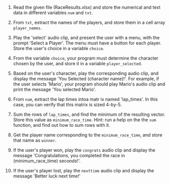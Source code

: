 1. Read the given file (RaceResults.xlsx)
and store the numerical and text data in different
variables `num` and `txt`.

2. From `txt`, extract the names of the players, and store them in
a cell array `player_names`.

3. Play the 'select' audio clip, and  present
the user with a menu, with the prompt 'Select a Player'.
The menu must have a button for each player. Store
the user's choice in a variable `choice`.

4. From the variable `choice`, your program must determine
the character chosen by the user, and store it in a variable
`player_selected`.

5. Based on the user's character, play the corresponding audio clip,
and display the message
'You Selected (character name)!'. 
For example, if the user selects 'Mario',
your program should play Mario's audio clip
and print the message 'You selected Mario'.

6. From `num`, extract the lap times intoa matr
ix named 'lap_times'. In this case,
you can verify that this matrix is sized 4-by-5.

7. Sum the rows of `lap_times`,
and find the minimum of the resulting vector.
Store this value as `minimum_race_time`. Hint: run a help on the
the `sum` function, and find out how to sum rows with it.

8. Get the player name corresponding to the `minimum_race_time`,
and store that name as `winner`.

9. If the user's player won, play the `congrats` audio clip
and display the message
'Congratulations, you completed the race in (minimum_race_time) seconds!'.

10. If the user's player lost, play the `nexttime` audio
clip and display the message 'Better luck next time!'